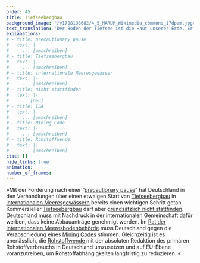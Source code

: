 ```yaml
---
order: 45
title: Tiefseebergbau
background_image: "/v1708198682/4_5_MARUM_Wikimedia_commons_i7dpam.jpg#4cd4ff"
text_translation: 'Der Boden der Tiefsee ist die Haut unserer Erde. Er schützt uns, atmet für uns und bietet unzähligen Arten einen ganz besonderen Lebensraum. Allerdings hat er auch etwas, das die Gier der Menschen hervorruft: Seltene Erden. Für unsere moderne Technik brauchen wir immer mehr davon. Wenn wir dieses Gold allerdings nicht wie Müll behandeln würden, sondern zirkulär, könnte uns auch niemand mehr einreden, wir bräuchten mehr und mehr und immer mehr davon. Und müssten dafür den letzten unberührten Raum unseres Planeten opfern: die Tiefsee.'
explanations:
# - title: precautionary pause
#   text: |-
#     ... [umschreiben]
# - title: Tiefseebergbau
#   text: |-
#     ... [umschreiben]
# - title: internationale Meeresgewässer
#   text: |-
#     ... [umschreiben]
# - title: nicht stattfinden
#   text: |-
#     ...[neu]
# - title: ISA
#   text: |-
#     ... [umschreiben]
# - title: Mining Code
#   text: |-
#     ... [umschreiben]
# - title: Rohstoffwende
#   text: |-
#     ... [umschreiben]
ctas: []
hide_links: true
animation:
number_of_frames:
---
```

»Mit der Forderung nach einer “[precautionary pause](# "precautionary pause")” hat Deutschland in den Verhandlungen über einen etwaigen Start von [Tiefseebergbau](# "Tiefseebergbau") in [internationalen Meeresgewässern](# "internationale Meeresgewässer") bereits einen wichtigen Schritt getan. Kommerzieller [Tiefseebergbau](# "Tiefseebergbau") darf aber [grundsätzlich nicht stattfinden](# "nicht stattfinden"). Deutschland muss mit Nachdruck in der internationalen Gemeinschaft dafür werben, dass keine Abbauanträge genehmigt werden. Im [Rat der Internationalen Meeresbodenbehörde](# "ISA") muss Deutschland gegen die Verabschiedung eines [Mining Codes](# "Mining Code") stimmen. Gleichzeitig ist es unerlässlich, die [Rohstoffwende ](# "Rohstoffwende")mit der absoluten Reduktion des primären Rohstoffverbrauchs in Deutschland umzusetzen und auf EU-Ebene voranzutreiben, um Rohstoffabhängigkeiten langfristig zu reduzieren. «